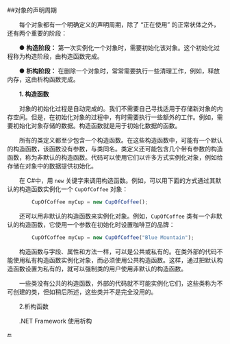 ##对象的声明周期

&emsp;&emsp;每个对象都有一个明确定义的声明周期，除了 “正在使用” 的正常状体之外，还有两个重要的阶段：

&emsp;&emsp;● **构造阶段：** 第一次实例化一个对象时，需要初始化该对象。这个初始化过程称为构造阶段，由构造函数完成。

&emsp;&emsp;● **析构阶段：** 在删除一个对象时，常常需要执行一些清理工作，例如，释放内存，这由析构函数完成。

&emsp;&emsp;**1. 构造函数**

&emsp;&emsp;对象的初始化过程是自动完成的。我们不需要自己寻找适用于存储新对象的内存空间。但是，在初始化对象的过程中，有时需要执行一些额外的工作。例如，需要初始化对象存储的数据。构造函数就是用于初始化数据的函数。

&emsp;&emsp;所有的类定义都至少包含一个构造函数。在这些构造函数中，可能有一个默认的构造函数，该函数没有参数，与类同名。类定义还可能包含几个带有参数的构造函数，称为非默认的构造函数。代码可以使用它们以许多方式实例化对象，例如给存储在对象中的数据提供初始化。

&emsp;&emsp;在 C#中，用 `new` 关键字来调用构造函数。例如，可以用下面的方式通过其默认的构造函数实例化一个 `CupOfCoffee` 对象：

```javascript
        CupOfCoffee myCup = new CupOfCoffee();
```

&emsp;&emsp;还可以用非默认的构造函数来实例化对象。例如，`CupOfCoffee` 类有一个非默认的构造函数，它使用一个参数在初始化时设置咖啡豆的品牌：

```javascript
        CupOfCoffee myCup = new CupOfCoffee("Blue Mountain");
```

&emsp;&emsp;构造函数与字段、属性和方法一样，可以是公共或私有的。在类外部的代码不能使用私有构造函数实例化对象，而必须使用公共构造函数。这样，通过把默认构造函数设置为私有的，就可以强制类的用户使用非默认的构造函数。

&emsp;&emsp;一些类没有公共的构造函数，外部的代码就不可能实例化它们，这些类称为不可创建的类，但如稍后所述，这些类并不是完全没用的。

&emsp;&emsp;2.析构函数

&emsp;&emsp;.NET Framework 使用析构













🔚